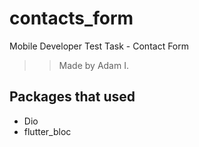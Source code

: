 # contacts_form

Mobile Developer Test Task - Contact Form

>> Made by Adam I.

## Packages that used

- Dio
- flutter_bloc